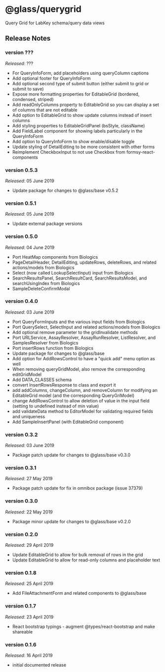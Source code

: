 # @glass/querygrid

Query Grid for LabKey schema/query data views 

## Release Notes ##

### version ???
*Released*: ???
* For QueryInfoForm, add placeholders using queryColumn captions
* Add optional footer for QueryInfoForm
* Add optional second type of submit button (either submit to grid or submit to save)
* Expose more formatting properties for EditableGrid (bordered, condensed, striped)
* Add readOnlyColumns property to EditableGrid so you can display a set of columns that are not editable
* Add option to EditableGrid to show update columns instead of insert columns
* Add styling properties to EditableGridPanel (bsStyle, className)
* Add FieldLabel component for showing labels particularly in the QueryInfoForm
* Add option to QueryInfoForm to show enable/disable toggle
* Update styling of DetailEditing to be more consistent with other forms
* Reimplement CheckboxInput to not use Checkbox from formsy-react-components

### version 0.5.3
*Released*: 05 June 2019
*  Update package for changes to @glass/base v0.5.2

### version 0.5.1
*Released*: 05 June 2019
* Update external package versions

### version 0.5.0
*Released*: 04 June 2019
* Port HeatMap components from Biologics
* PageDetailHeader, DetailEditing, updateRows, deleteRows, and related actions/models from Biologics
* Select (now called LookupSelectInput) input from Biologics
* SearchResultsPanel, SearchResultCard, SearchResultsModel, and searchUsingIndex from Biologics
* SampleDeleteConfirmModal

### version 0.4.0
*Released*: 03 June 2019
* Port QueryFormInputs and the various input fields from Biologics
* Port QuerySelect, SelectInput and related actions/models from Biologics
* Add optional remove parameter to the gridInvalidate methods
* Port URLService, AssayResolver, AssayRunResolver, ListResolver, and SamplesResolver from Biologics
* Port insertRows function from Biologics
* Update package for changes to @glass/base
* Add option for AddRowsControl to have a "quick add" menu option as well 
* When removing queryGridModel, also remove the corresponding editGridModel
* Add DATA_CLASSES schema
* convert InsertRowsResponse to class and export it
* add addColumns, changeColumn, and removeColumn for modifying an EditableGrid model (and the corresponding QueryGriModel)
* change AddRowsControl to allow deletion of value in the input field (setting to undefined instead of min value)
* add validateData method to EditorModel for validating required fields and uniqueness
* Add SampleInsertPanel (with EditableGrid component)

### version 0.3.2
*Released*: 03 June 2019
* Package patch update for changes to @glass/base v0.3.0

### version 0.3.1
*Released*: 27 May 2019
* Package patch update for fix in omnibox package (issue 37379)

### version 0.3.0
*Released*: 22 May 2019
* Package minor update for changes to @glass/base v0.2.0

### version 0.2.0
*Released*: 29 April 2019
* Update EditableGrid to allow for bulk removal of rows in the grid
* Update EditableGrid to allow for read-only columns and placeholder text

### version 0.1.8
*Released*: 25 April 2019
* Add FileAttachmentForm and related components to @glass/base

### version 0.1.7
*Released*: 23 April 2019
* React bootstrap typings - augment @types/react-bootstrap and make shareable

### version 0.1.6
*Released*: 16 April 2019
* initial documented release
